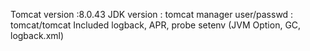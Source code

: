  Tomcat version :8.0.43
 JDK version : 
 tomcat manager user/passwd : tomcat/tomcat
 Included logback, APR, probe
 setenv (JVM Option, GC, logback.xml) 
